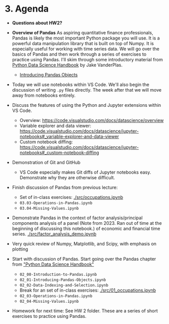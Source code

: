 # 3. Agenda

- **Questions about HW2?**
- **Overview of Pandas** As aspiring quantitative finance professionals, Pandas is likely the most important Python package you will use. It is a powerful data manipulation library that is built on top of Numpy. It is especially useful for working with time series data. We will go over the basics of Pandas and then work through a series of exercises to practice using Pandas. I'll skim through some introductory material from [Python Data Science Handbook](https://jakevdp.github.io/PythonDataScienceHandbook/) by Jake VanderPlas.
  - [Introducing Pandas Objects](./_notebook_build/_02_01-Introducing-Pandas-Objects.ipynb)
- Today we will use notebooks within VS Code. We'll also begin the discussion of writing `.py` files directly. The week after that we will move away from notebooks entirely. 
- Discuss the features of using the Python and Jupyter extensions within VS Code.
  - Overview: https://code.visualstudio.com/docs/datascience/overview
  - Variable explorer and data viewer: https://code.visualstudio.com/docs/datascience/jupyter-notebooks#_variable-explorer-and-data-viewer
  - Custom notebook diffing: https://code.visualstudio.com/docs/datascience/jupyter-notebooks#_custom-notebook-diffing
- Demonstration of Git and GitHub
  - VS Code especially makes Git diffs of Jupyter notebooks easy. Demonstrate why they are otherwise difficult.
- Finish discussion of Pandas from previous lecture:
  - Set of in-class exercises: [./src/occupations.ipynb](./_01_occupations.ipynb)
  - `03.03-Operations-in-Pandas.ipynb`
  - `03.04-Missing-Values.ipynb`
- Demonstrate Pandas in the context of factor analysis/principal components analysis of a panel (Note from 2023. Ran out of time at the beginning of discussing this notebook.)
of economic and financial time series. [./src/factor_analysis_demo.ipynb](./_notebook_build/_03_factor_analysis_demo.ipynb)
- Very quick review of Numpy, Matplotlib, and Scipy, with emphasis on plotting


- Start with discussion of Pandas. Start going over the Pandas chapter from
    ["Python Data Science
    Handbook"](https://jakevdp.github.io/PythonDataScienceHandbook)
    - `02_00-Introduction-to-Pandas.ipynb`
    - `02_01-Introducing-Pandas-Objects.ipynb`
    - `02_02-Data-Indexing-and-Selection.ipynb`
    - Break for an set of in-class exercises:
      [./src/01_occupations.ipynb](./_notebook_build/_01_occupations.ipynb)
    - `02_03-Operations-in-Pandas.ipynb`
    - `02_04-Missing-Values.ipynb`
- Homework for next time: See HW 2 folder. These are a series of short exercises
    to practice using Pandas.
  


